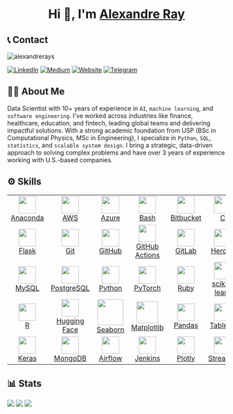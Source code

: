 <h1 align="center">Hi 👋, I'm <a href="http://www.alexandreray.com/" target="blank">
Alexandre Ray</a></h1>

📞 Contact
---

<p align="left"> <img src="https://komarev.com/ghpvc/?username=alexandrerays&label=Profile%20views&color=0e75b6&style=flat" alt="alexandrerays" /> </p>

[![LinkedIn](https://img.shields.io/badge/linkedin-%230077B5.svg?style=for-the-badge&logo=linkedin&logoColor=white)](https://linkedin.com/in/alexandrerays)
[![Medium](https://img.shields.io/badge/Medium-12100E?style=for-the-badge&logo=medium&logoColor=white)](https://medium.com/@alexandrerays)
[![Website](https://img.shields.io/badge/Website-000000?style=for-the-badge&logo=notion&logoColor=white)](https://www.alexandreray.com/)
[![Telegram](https://img.shields.io/badge/Telegram-2CA5E0?style=for-the-badge&logo=telegram&logoColor=white)](https://t.me/alexandrerays)


<!-- [![GitHub](https://img.shields.io/badge/GitHub-100000?style=for-the-badge&logo=github&logoColor=white)](https://github.com/alexandrerays) -->

🧑‍💼 About Me
---

Data Scientist with 10+ years of experience in `AI`, `machine learning`, and `software engineering`. I've worked across industries like finance, healthcare, education, and fintech, leading global teams and delivering impactful solutions. With a strong academic foundation from USP (BSc in Computational Physics, MSc in Engineering), I specialize in `Python`, `SQL`, `statistics`, and `scalable system design`. I bring a strategic, data-driven approach to solving complex problems and have over 3 years of experience working with U.S.-based companies.

⚙️ Skills
---
<table>
  <!-- Row 1 -->
  <tr>
    <td align="center"><a href="https://www.anaconda.com/" target="_blank"><img src="https://skillicons.dev/icons?i=anaconda" width="40"/><br>Anaconda</a></td>
    <td align="center"><a href="https://aws.amazon.com/" target="_blank"><img src="https://skillicons.dev/icons?i=aws" width="40"/><br>AWS</a></td>
    <td align="center"><a href="https://azure.microsoft.com/" target="_blank"><img src="https://skillicons.dev/icons?i=azure" width="40"/><br>Azure</a></td>
    <td align="center"><a href="https://www.gnu.org/software/bash/" target="_blank"><img src="https://skillicons.dev/icons?i=bash" width="40"/><br>Bash</a></td>
    <td align="center"><a href="https://bitbucket.org/" target="_blank"><img src="https://skillicons.dev/icons?i=bitbucket" width="40"/><br>Bitbucket</a></td>
    <td align="center"><a href="https://en.cppreference.com/w/c" target="_blank"><img src="https://skillicons.dev/icons?i=c" width="40"/><br>C</a></td>
    <td align="center"><a href="https://en.cppreference.com/w/cpp" target="_blank"><img src="https://skillicons.dev/icons?i=cpp" width="40"/><br>C++</a></td>
    <td align="center"><a href="https://www.docker.com/" target="_blank"><img src="https://skillicons.dev/icons?i=docker" width="40"/><br>Docker</a></td>
    <td align="center"><a href="https://fastapi.tiangolo.com/" target="_blank"><img src="https://skillicons.dev/icons?i=fastapi" width="40"/><br>FastAPI</a></td>
  </tr>
  <!-- Row 2 -->
  <tr>
    <td align="center"><a href="https://flask.palletsprojects.com/" target="_blank"><img src="https://skillicons.dev/icons?i=flask" width="40"/><br>Flask</a></td>
    <td align="center"><a href="https://git-scm.com/" target="_blank"><img src="https://skillicons.dev/icons?i=git" width="40"/><br>Git</a></td>
    <td align="center"><a href="https://github.com/" target="_blank"><img src="https://skillicons.dev/icons?i=github" width="40"/><br>GitHub</a></td>
    <td align="center"><a href="https://github.com/features/actions" target="_blank"><img src="https://skillicons.dev/icons?i=githubactions" width="40"/><br>GitHub Actions</a></td>
    <td align="center"><a href="https://about.gitlab.com/" target="_blank"><img src="https://skillicons.dev/icons?i=gitlab" width="40"/><br>GitLab</a></td>
    <td align="center"><a href="https://www.heroku.com/" target="_blank"><img src="https://skillicons.dev/icons?i=heroku" width="40"/><br>Heroku</a></td>
    <td align="center"><a href="https://kafka.apache.org/" target="_blank"><img src="https://skillicons.dev/icons?i=kafka" width="40"/><br>Kafka</a></td>
    <td align="center"><a href="https://www.latex-project.org/" target="_blank"><img src="https://skillicons.dev/icons?i=latex" width="40"/><br>LaTeX</a></td>
    <td align="center"><a href="https://www.linux.org/" target="_blank"><img src="https://skillicons.dev/icons?i=linux" width="40"/><br>Linux</a></td>
  </tr>
  <!-- Row 3 -->
  <tr>
    <td align="center"><a href="https://www.mysql.com/" target="_blank"><img src="https://skillicons.dev/icons?i=mysql" width="40"/><br>MySQL</a></td>
    <td align="center"><a href="https://www.postgresql.org/" target="_blank"><img src="https://skillicons.dev/icons?i=postgres" width="40"/><br>PostgreSQL</a></td>
    <td align="center"><a href="https://www.python.org/" target="_blank"><img src="https://skillicons.dev/icons?i=py" width="40"/><br>Python</a></td>
    <td align="center"><a href="https://pytorch.org/" target="_blank"><img src="https://skillicons.dev/icons?i=pytorch" width="40"/><br>PyTorch</a></td>
    <td align="center"><a href="https://www.ruby-lang.org/" target="_blank"><img src="https://skillicons.dev/icons?i=ruby" width="40"/><br>Ruby</a></td>
    <td align="center"><a href="https://scikit-learn.org/" target="_blank"><img src="https://skillicons.dev/icons?i=sklearn" width="40"/><br>scikit-learn</a></td>
    <td align="center"><a href="https://www.tensorflow.org/" target="_blank"><img src="https://skillicons.dev/icons?i=tensorflow" width="40"/><br>TensorFlow</a></td>
    <td align="center"><a href="https://ubuntu.com/" target="_blank"><img src="https://skillicons.dev/icons?i=ubuntu" width="40"/><br>Ubuntu</a></td>
    <td align="center"><a href="https://code.visualstudio.com/" target="_blank"><img src="https://skillicons.dev/icons?i=vscode" width="40"/><br>VS Code</a></td>
  </tr>
  <!-- Row 4 -->
  <tr>
    <td align="center"><a href="https://www.r-project.org/" target="_blank"><img src="https://cdn.simpleicons.org/r/276DC3" width="40"/><br>R</a></td>
    <td align="center"><a href="https://huggingface.co/" target="_blank"><img src="https://huggingface.co/datasets/huggingface/brand-assets/resolve/main/hf-logo.png" width="40"/><br>Hugging Face</a></td>
    <td align="center"><a href="https://seaborn.pydata.org/" target="_blank"><img src="https://seaborn.pydata.org/_images/logo-mark-lightbg.svg" width="60"/><br>Seaborn</a></td>
    <td align="center"><a href="https://matplotlib.org/" target="_blank"><img src="https://icon.icepanel.io/Technology/svg/Matplotlib.svg" width="50"/><br>Matplotlib</a></td>
    <td align="center"><a href="https://pandas.pydata.org/" target="_blank"><img src="https://icon.icepanel.io/Technology/png-shadow-512/Pandas.png" width="40"/><br>Pandas</a></td>
    <td align="center"><a href="https://www.tableau.com/" target="_blank"><img src="https://cdn.worldvectorlogo.com/logos/tableau-software.svg" width="40"/><br>Tableau</a></td>
    <td align="center"><a href="https://mlflow.org/" target="_blank"><img src="https://cdn.simpleicons.org/mlflow/0194E2" width="40"/><br>MLflow</a></td>
    <td align="center"><a href="https://spark.apache.org/docs/latest/api/python/" target="_blank"><img src="https://cdn.simpleicons.org/apachespark/E25A1C" width="40"/><br>PySpark</a></td>
    <td align="center"><a href="https://opencv.org/" target="_blank"><img src="https://icon.icepanel.io/Technology/svg/OpenCV.svg" width="40"/><br>OpenCV</a></td>
  </tr>
  <!-- Row 5 -->
  <tr>
    <td align="center"><a href="https://keras.io/" target="_blank"><img src="https://icon.icepanel.io/Technology/svg/Keras.svg" width="40"/><br>Keras</a></td>
    <td align="center"><a href="https://www.mongodb.com/" target="_blank"><img src="https://cdn.simpleicons.org/mongodb/47A248" width="40"/><br>MongoDB</a></td>
    <td align="center"><a href="https://airflow.apache.org/" target="_blank"><img src="https://icon.icepanel.io/Technology/svg/Apache-Airflow.svg" width="40"/><br>Airflow</a></td>
    <td align="center"><a href="https://www.jenkins.io/" target="_blank"><img src="https://icon.icepanel.io/Technology/svg/Jenkins.svg" width="40"/><br>Jenkins</a></td>
    <td align="center"><a href="https://plotly.com/python/" target="_blank"><img src="https://icon.icepanel.io/Technology/svg/Ploty.svg" width="40"/><br>Plotly</a></td>
    <td align="center"><a href="https://streamlit.io/" target="_blank"><img src="https://icon.icepanel.io/Technology/svg/Streamlit.svg" width="40"/><br>Streamlit</a></td>
    <td align="center"><a href="https://www.postman.com/" target="_blank"><img src="https://icon.icepanel.io/Technology/svg/Postman.svg" width="40"/><br>Postman</a></td>
    <td align="center"><a href="https://docs.pytest.org/en/stable/" target="_blank"><img src="https://icon.icepanel.io/Technology/svg/pytest.svg" width="40"/><br>pytest</a></td>
    <td align="center"><a href="https://dvc.org/" target="_blank"><img src="https://www.svgrepo.com/show/373568/dvc.svg" width="40"/><br>DVC</a></td>
    <td></td>
  </tr>
</table>








<!--

<p align="left">
  <a href="https://www.python.org/" target="_blank" rel="noreferrer"><img src="https://raw.githubusercontent.com/devicons/devicon/master/icons/python/python-original.svg" alt="python" width="40" height="40"/></a>
  <a href="https://www.r-project.org/" target="_blank" rel="noreferrer"><img src="https://www.vectorlogo.zone/logos/r-project/r-project-icon.svg" alt="r" width="40" height="40"/></a>
  <a href="https://isocpp.org/" target="_blank" rel="noreferrer"><img src="https://raw.githubusercontent.com/devicons/devicon/master/icons/cplusplus/cplusplus-original.svg" alt="cplusplus" width="40" height="40"/></a>
  <a href="https://www.postgresql.org/" target="_blank" rel="noreferrer"><img src="https://raw.githubusercontent.com/devicons/devicon/master/icons/postgresql/postgresql-original.svg" alt="postgresql" width="40" height="40"/></a>
  <a href="https://www.microsoft.com/en-us/sql-server" target="_blank" rel="noreferrer"><img src="https://raw.githubusercontent.com/devicons/devicon/master/icons/microsoftsqlserver/microsoftsqlserver-plain.svg" alt="sqlserver" width="40" height="40"/></a>
  <a href="https://www.tensorflow.org/" target="_blank" rel="noreferrer"><img src="https://www.vectorlogo.zone/logos/tensorflow/tensorflow-icon.svg" alt="tensorflow" width="40" height="40"/></a>
  <a href="https://pytorch.org/" target="_blank" rel="noreferrer"><img src="https://www.vectorlogo.zone/logos/pytorch/pytorch-icon.svg" alt="pytorch" width="40" height="40"/></a>
  <a href="https://huggingface.co/" target="_blank" rel="noreferrer"><img src="https://huggingface.co/front/assets/huggingface_logo.svg" alt="huggingface" width="40" height="40"/></a>
  <a href="https://scikit-learn.org/" target="_blank" rel="noreferrer"><img src="https://upload.wikimedia.org/wikipedia/commons/0/05/Scikit_learn_logo_small.svg" alt="scikit-learn" width="40" height="40"/></a>
  <a href="https://seaborn.pydata.org/" target="_blank" rel="noreferrer"><img src="https://seaborn.pydata.org/_images/logo-mark-lightbg.svg" alt="seaborn" width="40" height="40"/></a>
  <a href="https://matplotlib.org/" target="_blank" rel="noreferrer"><img src="https://upload.wikimedia.org/wikipedia/commons/8/84/Matplotlib_icon.svg" alt="matplotlib" width="40" height="40"/></a>
  <a href="https://pandas.pydata.org/" target="_blank" rel="noreferrer"><img src="https://raw.githubusercontent.com/devicons/devicon/master/icons/pandas/pandas-original.svg" alt="pandas" width="40" height="40"/></a>
  <a href="https://aws.amazon.com/" target="_blank" rel="noreferrer"><img src="https://raw.githubusercontent.com/devicons/devicon/master/icons/amazonwebservices/amazonwebservices-original-wordmark.svg" alt="aws" width="40" height="40"/></a>
  <a href="https://azure.microsoft.com/" target="_blank" rel="noreferrer"><img src="https://upload.wikimedia.org/wikipedia/commons/f/fa/Microsoft_Azure.svg" alt="azure" width="40" height="40"/></a>
  <a href="https://www.tableau.com/" target="_blank" rel="noreferrer"><img src="https://cdn.worldvectorlogo.com/logos/tableau-software.svg" alt="tableau" width="40" height="40"/></a>
  <a href="https://powerbi.microsoft.com/" target="_blank" rel="noreferrer"><img src="https://cdn.worldvectorlogo.com/logos/power-bi-1.svg" alt="powerbi" width="40" height="40"/></a>
  <a href="https://www.linux.org/" target="_blank" rel="noreferrer"><img src="https://raw.githubusercontent.com/devicons/devicon/master/icons/linux/linux-original.svg" alt="linux" width="40" height="40"/></a>
  <a href="https://www.docker.com/" target="_blank" rel="noreferrer"><img src="https://raw.githubusercontent.com/devicons/devicon/master/icons/docker/docker-original.svg" alt="docker" width="40" height="40"/></a>
  <a href="https://github.com/" target="_blank" rel="noreferrer"><img src="https://raw.githubusercontent.com/devicons/devicon/master/icons/github/github-original.svg" alt="github" width="40" height="40"/></a>
</p>

-->
📊 Stats
---

[![](http://github-profile-summary-cards.vercel.app/api/cards/profile-details?username=alexandrerays&theme=tokyonight)]()
[![](http://github-profile-summary-cards.vercel.app/api/cards/repos-per-language?username=alexandrerays&theme=tokyonight)]()
[![](http://github-profile-summary-cards.vercel.app/api/cards/stats?username=alexandrerays&theme=tokyonight)]()

